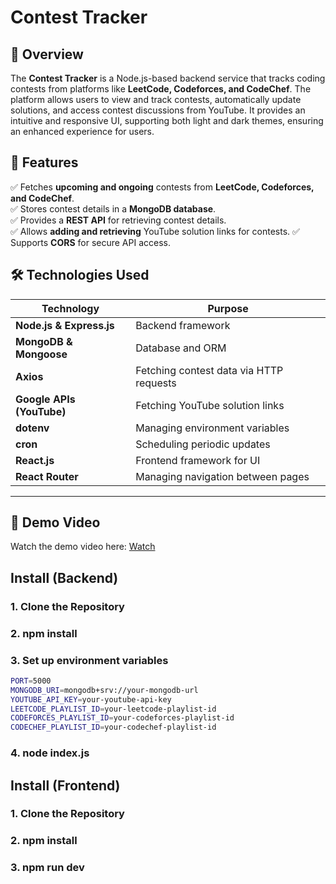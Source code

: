 # Contest Tracker 

## 📌 Overview  
The **Contest Tracker** is a Node.js-based backend service that tracks coding contests from platforms like **LeetCode, Codeforces, and CodeChef**. The platform allows users to view and track contests, automatically update solutions, and access contest discussions from YouTube. It provides an intuitive and responsive UI, supporting both light and dark themes, ensuring an enhanced experience for users.

## 🎯 Features  
✅ Fetches **upcoming and ongoing** contests from **LeetCode, Codeforces, and CodeChef**.  
✅ Stores contest details in a **MongoDB database**.  
✅ Provides a **REST API** for retrieving contest details.  
✅ Allows **adding and retrieving** YouTube solution links for contests.
✅ Supports **CORS** for secure API access.  

## 🛠️ Technologies Used  
| Technology | Purpose |  
|------------|---------|  
| **Node.js & Express.js** | Backend framework |  
| **MongoDB & Mongoose** | Database and ORM |  
| **Axios** | Fetching contest data via HTTP requests |  
| **Google APIs (YouTube)** | Fetching YouTube solution links |  
| **dotenv** | Managing environment variables |  
| **cron** | Scheduling periodic updates |  
| **React.js** | Frontend framework for UI |  
| **React Router** | Managing navigation between pages |  

---

## 🎥 Demo Video

Watch the demo video here: [Watch](https://drive.google.com/file/d/1vkn3pkPS9f4AgSrdZ8rwd86RLjPdkcB6/view?usp=sharing)  

##  Install (Backend)

### 1️. Clone the Repository  
### 2. npm install
### 3. Set up environment variables
```sh
PORT=5000
MONGODB_URI=mongodb+srv://your-mongodb-url
YOUTUBE_API_KEY=your-youtube-api-key
LEETCODE_PLAYLIST_ID=your-leetcode-playlist-id
CODEFORCES_PLAYLIST_ID=your-codeforces-playlist-id
CODECHEF_PLAYLIST_ID=your-codechef-playlist-id
```
### 4. node index.js

## Install (Frontend)

### 1️. Clone the Repository  
### 2. npm install
### 3. npm run dev
















